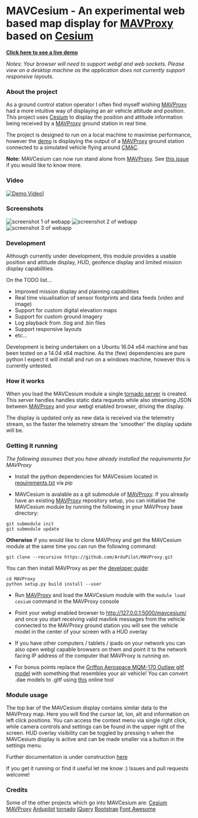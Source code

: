# MAVCesium - An experimental web based map display for [MAVProxy](https://github.com/ArduPilot/MAVProxy) based on [Cesium](https://github.com/AnalyticalGraphicsInc/cesium)
**[ Click here to see a live demo ](http://MAVCesium.io/)**

*Notes: Your browser will need to support webgl and web sockets. Please view on a desktop machine as the application does not currently support responsive layouts.*


### About the project
As a ground control station operator I often find myself wishing [MAVProxy](https://github.com/ArduPilot/MAVProxy) had a more intuitive way of displaying an air vehicle attitude and position. This project uses [Cesium](https://github.com/AnalyticalGraphicsInc/cesium) to display the position and attitude information being received by a [MAVProxy](https://github.com/ArduPilot/MAVProxy) ground station in real time.

The project is designed to run on a local machine to maximise performance, however the [demo](http://www.MAVCesium.io/) is displaying the output of a [MAVProxy](https://github.com/Dronecode/MAVProxy) ground station connected to a simulated vehicle flying around [CMAC](https://www.google.com.au/maps/place/Canberra+Model+Aircraft+Club+Flying+Field/@-35.362771,149.1636837,945m/data=!3m1!1e3!4m5!3m4!1s0x6b164b893600af05:0xa5e0eae0c1fb648e!8m2!3d-35.3627754!4d149.1658777).

**Note:** MAVCesium can now run stand alone from [MAVProxy](https://github.com/ArduPilot/MAVProxy). See [this issue](https://github.com/SamuelDudley/MAVCesium/issues/26) if you would like to know more.

### Video
[![Demo Video](https://img.youtube.com/vi/LdBDePADmc0/0.jpg)](https://www.youtube.com/watch?v=LdBDePADmc0)]

### Screenshots
![screenshot 1 of webapp](https://github.com/SamuelDudley/MAVCesium/blob/gh-pages/screenshots/CMAC_HUD.png "screenshot with HUD")
![screenshot 2 of webapp](https://github.com/SamuelDudley/MAVCesium/blob/gh-pages/screenshots/CMAC_SMALL_HUD.png "screenshot with small HUD")
![screenshot 3 of webapp](https://github.com/SamuelDudley/MAVCesium/blob/gh-pages/screenshots/SENSOR_FOOTPRINT.png  "screenshot with sensor footprint")


### Development
Although currently under development, this module provides a usable position and attitude display, HUD, geofence display and limited mission display capabilities.
 
On the TODO list...
* Improved mission display and planning capabilities
* Real time visualisation of sensor footprints and data feeds (video and image)
* Support for custom digital elevation maps
* Support for custom ground imagery
* Log playback from .tlog and .bin files
* Support responsive layouts
* etc...

Development is being undertaken on a Ubuntu 16.04 x64 machine and has been tested on a 14.04 x64 machine. As the (few) dependencies are pure python I expect it will install and run on a windows machine, however this is currently untested.

### How it works
When you load the MAVCesium module a single [tornado server](http://www.tornadoweb.org/en/stable/) is created. This server handles handles static data requests while also streaming JSON between [MAVProxy](https://github.com/ArduPilot/MAVProxy) and your webgl enabled browser, driving the display.

The display is updated only as new data is received via the telemetry stream, so the faster the telemetry stream the 'smoother' the display update will be.

### Getting it running
*The following assumes that you have already installed the requirements for MAVProxy*

* Install the python dependencies for MAVCesium located in [requirements.txt](https://github.com/SamuelDudley/MAVCesium/blob/master/requirements.txt) via pip

* MAVCesium is avalable as a git submodule of [MAVProxy](https://github.com/ArduPilot/MAVProxy). If you already have an existing [MAVProxy](https://github.com/ArduPilot/MAVProxy) repository setup, you can initialise the MAVCesium module by running the following in your MAVProxy base directory:
 ```
 git submodule init
 git submodule update
 ```

 **Otherwise** if you would like to clone MAVProxy and get the MAVCesium module at the same time you can run the following command:
 ```
 git clone --recursive https://github.com/ArduPilot/MAVProxy.git
 ```
 You can then install MAVProxy as per the [developer guide](http://ardupilot.github.io/MAVProxy/html/development/index.html):
 ```
 cd MAVProxy
 python setup.py build install --user
 ```
* Run [MAVProxy](https://github.com/ArduPilot/MAVProxy) and load the MAVCesium module with the `module load cesium` command in the MAVProxy console
* Point your webgl enabled browser to http://127.0.0.1:5000/mavcesium/ and once you start receiving valid mavlink messages from the vehicle connected to the MAVProxy ground station you will see the vehicle model in the center of your screen with a HUD overlay

* If you have other computers / tablets / ipads on your network you can also open webgl capable browsers on them and point it to the network facing IP address of the computer that MAVProxy is running on.
* For bonus points replace the [Griffon Aerospace MQM-170 Outlaw gltf model](https://github.com/SamuelDudley/MAVCesium/blob/master/mavproxy_cesium/app/static/DST/models/rat.gltf) with something that resembles your air vehicle! You can convert .dae models to .gltf using [this](https://cesiumjs.org/convertmodel.html) online tool

### Module usage
The top bar of the MAVCesium display contains similar data to the MAVProxy map. Here you will find the cursor lat, lon, alt and information on left click positions.
You can access the context menu via single right click, while camera controls and settings can be found in the upper right of the screen.
HUD overlay visibility can be toggled by pressing `h` when the MAVCesium display is active and can be made smaller via a button in the settings menu.

Further documentation is under construction [here](http://samueldudley.github.io/MAVCesium/)

If you get it running or find it useful let me know :) Issues and pull requests welcome!


### Credits
Some of the other projects which go into MAVCesium are:
[Cesium](https://github.com/AnalyticalGraphicsInc/cesium)
[MAVProxy](https://github.com/ArduPilot/MAVProxy)
[Ardupilot](http://ardupilot.org/ardupilot/index.html)
[tornado](http://www.tornadoweb.org/en/stable/)
[jQuery](https://jquery.com/)
[Bootstrap](http://getbootstrap.com/)
[Font Awesome](http://fontawesome.io/)
